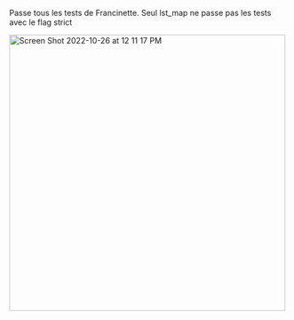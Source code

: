 Passe tous les tests de Francinette.
Seul lst_map ne passe pas les tests avec le flag strict

<img width="497" alt="Screen Shot 2022-10-26 at 12 11 17 PM" src="https://user-images.githubusercontent.com/46644774/197999954-2f9cc891-713a-455a-b8ea-48906073100f.png">
